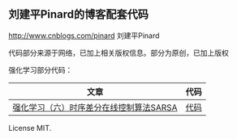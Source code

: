 ## 刘建平Pinard的博客配套代码

http://www.cnblogs.com/pinard 刘建平Pinard

代码部分来源于网络，已加上相关版权信息。部分为原创，已加上版权

强化学习部分代码：

|文章 | 代码|
---|---
[强化学习（六）时序差分在线控制算法SARSA](https://www.cnblogs.com/pinard/p/9614290.html)  | [代码](https://github.com/ljpzzz/machinelearning/blob/master/reinforcement-learning/sarsa_windy_world.py)




License MIT.
